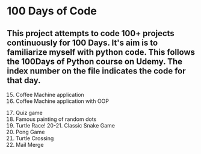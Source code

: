 # 100 Days of Code

## This project attempts to code 100+ projects continuously for 100 Days. It's aim is to familiarize myself with python code. This follows the 100Days of Python course on Udemy. The index number on the file indicates the code for that day.

15) Coffee Machine application
16) Coffee Machine application with OOP 
17. Quiz game
18. Famous painting of random dots
19. Turtle Race!
20-21. Classic Snake Game
22. Pong Game
23. Turtle Crossing
24. Mail Merge